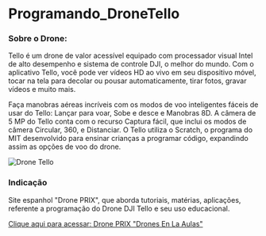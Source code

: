 # Programando_DroneTello
### Sobre o Drone:

Tello é um drone de valor acessível equipado com processador visual Intel de alto desempenho e sistema de controle DJI, o melhor do mundo. Com o aplicativo Tello, você pode ver vídeos HD ao vivo em seu dispositivo móvel, tocar na tela para decolar ou pousar automaticamente, tirar fotos, gravar vídeos e muito mais. 

Faça manobras aéreas incríveis com os modos de voo inteligentes fáceis de usar
do Tello: Lançar para voar, Sobe e desce e Manobras 8D. A câmera de 5 MP do Tello conta com o recurso Captura fácil, que inclui os modos
de câmera Circular, 360, e Distanciar. O Tello utiliza o Scratch, o programa do MIT desenvolvido para ensinar crianças a programar código,
expandindo assim as opções de voo do drone.


![Drone Tello](https://user-images.githubusercontent.com/51087767/76705875-32314600-66c2-11ea-8da9-2b902c175e93.jpg)


### Indicação

Site espanhol "Drone PRIX", que aborda tutoriais, matérias, aplicações, referente a programação do Drone DJI Tello e seu uso educacional.

<a href="http://dronesenlasaulas.es/">Clique aqui para acessar: Drone PRIX "Drones En La Aulas"</a>

